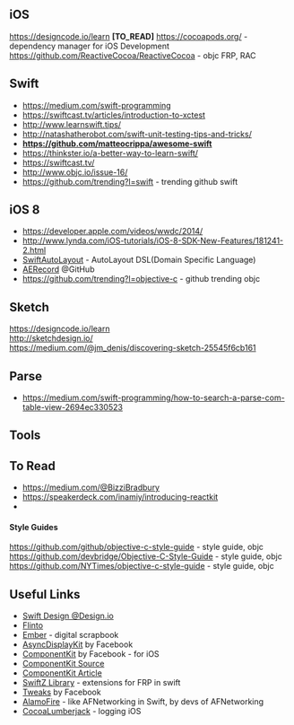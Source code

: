 ## iOS 
https://designcode.io/learn **[TO_READ]**
https://cocoapods.org/ - dependency manager for iOS Development
https://github.com/ReactiveCocoa/ReactiveCocoa - objc FRP, RAC

## Swift
* https://medium.com/swift-programming
* https://swiftcast.tv/articles/introduction-to-xctest
* http://www.learnswift.tips/
* http://natashatherobot.com/swift-unit-testing-tips-and-tricks/
* **https://github.com/matteocrippa/awesome-swift**
* https://thinkster.io/a-better-way-to-learn-swift/
* https://swiftcast.tv/
* http://www.objc.io/issue-16/
* https://github.com/trending?l=swift - trending github swift


## iOS 8
* https://developer.apple.com/videos/wwdc/2014/
* http://www.lynda.com/iOS-tutorials/iOS-8-SDK-New-Features/181241-2.html
* [SwiftAutoLayout](https://github.com/indragiek/SwiftAutoLayout) - AutoLayout DSL(Domain Specific Language)
* [AERecord](https://github.com/tadija/AERecord) @GitHub
* https://github.com/trending?l=objective-c - github trending objc


## Sketch
https://designcode.io/learn  
http://sketchdesign.io/  
https://medium.com/@jm_denis/discovering-sketch-25545f6cb161


## Parse
* https://medium.com/swift-programming/how-to-search-a-parse-com-table-view-2694ec330523


## Tools


## To Read
* https://medium.com/@BizziBradbury
* https://speakerdeck.com/inamiy/introducing-reactkit
* 

#### Style Guides
https://github.com/github/objective-c-style-guide - style guide, objc
https://github.com/devbridge/Objective-C-Style-Guide - style guide, objc
https://github.com/NYTimes/objective-c-style-guide - style guide, objc

## Useful Links
* [Swift Design @Design.io](https://designcode.io/swift-design)
* [Flinto](https://www.flinto.com/)
* [Ember](http://realmacsoftware.com/ember) - digital scrapbook
* [AsyncDisplayKit](http://asyncdisplaykit.org/) by Facebook
* [ComponentKit](http://componentkit.org/) by Facebook - for iOS
* [ComponentKit Source](https://github.com/facebook/componentkit)
* [ComponentKit Article](http://www.objc.io/issue-22/facebook.html) 
* [SwiftZ Library](https://github.com/typelift/Swiftz) - extensions for FRP in swift
* [Tweaks](https://github.com/facebook/Tweaks) by Facebook  
* [AlamoFire](https://github.com/Alamofire/Alamofire) - like AFNetworking in Swift, by devs of AFNetworking 
* [CocoaLumberjack](https://github.com/CocoaLumberjack/CocoaLumberjack) - logging iOS


